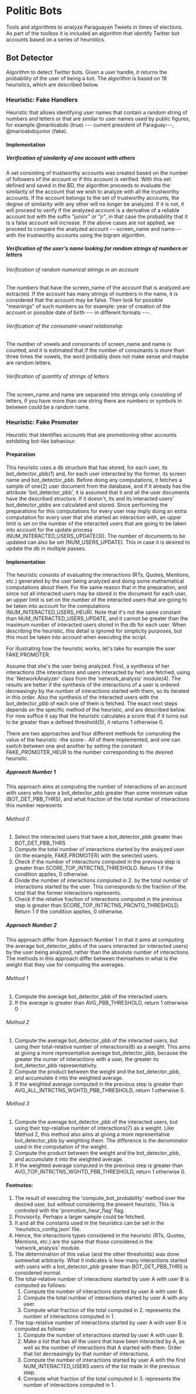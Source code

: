 # Politic Bots

Tools and algorithms to analyze Paraguayan Tweets in times of elections. As part of the toolbox it is included an algorithm that identify Twitter bot accounts based on a series of heuristics.


## Bot Detector

Algorithm to detect Twitter bots. Given a user handle, it returns the probability of the user of being a bot. The algorithm is based on 18 heuristics, which are described below.

### Heuristic: Fake Handlers

Heuristic that allows identifying user names that contain a random string of numbers and letters or that are similar to user names used by public figures, for example @maritoabdo (true) --- current president of Paraguay---, @marioabdojunior (fake).

#### Implementation

##### Verification of similarity of one account with others

A set consisting of trustworthy accounts was created based on the number of followers of the account or if this account is verified.
With this set defined and saved in the BD, the algorithm proceeds to evaluate the similarity of the account that we wish to analyze with all the trustworthy accounts.
If the account belongs to the set of trustworthy accounts, the degree of similarity with any other will no longer be analyzed. If it is not, it will proceed to verify if the analyzed account is a derivative of a reliable account but with the suffix "junior" or "jr", in that case the probability that it is a false account will increase.
If the above cases are not applied, we proceed to compare the analyzed account ---screen_name and name--- with the trustworthy accounts using the bigram algorithm.


##### Verification of the user's name looking for random strings of numbers or letters

###### Verification of random numerical strings in an account

The numbers that have the screen_name of the account that is analyzed are extracted. If the account has many strings of numbers in the name, it is considered that the account may be false. Then look for possible "meanings" of such numbers as for example: year of creation of the account or possible date of birth --- in different formats ---.

###### Verification of the consonant-vowel relationship 

The number of vowels and consonants of screen_name and name is counted, and it is estimated that if the number of consonants is more than three times the vowels, the word probably does not make sense and maybe are random letters.

###### Verification of quantity of strings of letters

The screen_name and name are separated into strings only consisting of letters, if you have more than one string there are numbers or symbols in between could be a random name.

### Heuristic: Fake Promoter

Heuristic that identifies accounts that are promotioning other accounts exhibiting bot-like behaviour.

#### Preparation

This heuristic uses a db structure that has stored, for each user, its bot_detector_pbb(1) and, for each user interacted by the former, its screen name and bot_detector_pbb.
Before doing any computations, it fetches a sample of one(2) user document from the database, and if it already has the attribute 'bot_detector_pbb', it is assumed that it and all the user documents have the described structure. If it doesn't, its and its interacted users' bot_detector_pbbs are calculated and stored.
Since performing the preparations for this computations for every user may imply doing an extra computation for every user that she started an interaction with, an upper limit is set on the number of the interacted users that are going to be taken into account for the update process (NUM_INTERACTED_USERS_UPDATE(3)).
The number of documents to be updated can also be set (NUM_USERS_UPDATE). This in case it is desired to update the db in multiple passes.

#### Implementation

The heuristic consists of evaluating the interactions (RTs, Quotes, Mentions, etc.) generated by the user being analyzed and doing some mathematical computations about them.
For the same reason that in the preparation, and since not all interacted users may be stored in the document for each user, an upper limit is set on the number of the interacted users that are going to be taken into account for the computations (NUM_INTERACTED_USERS_HEUR). Note that it's not the same constant than NUM_INTERACTED_USERS_UPDATE, and it cannot be greater than the maximum number of interacted users stored in the db for each user. When describing the heuristic, this detail is ignored for simplicity purposes, but this must be taken into account when executing the script.

For illustrating how the heuristic works, let's take for example the user FAKE.PROMOTER.

Assume that she's the user being analyzed.
First, a synthesis of her interactions (the interactions and users interacted by her) are fetched, using the 'NetworkAnalyzer' class from the 'network_analysis' module(4). The results are better if the synthesis of the interactions of a user is ordered decreasingly by the number of interactions started with them, so its iterated in this order.
Also the synthesis of the interacted users with the bot_detector_pbb of each one of them is fetched.
The exact next steps depends on the specific method of the heuristic, and are described below. For now suffice it say that the heuristic calculates a score that if it turns out to be greater than a defined threshold(5), it returns 1 otherwise 0.

There are two approaches and four different methods for computing the value of the heuristic -the score-. All of them implemented, and one can switch between one and another by setting the constant FAKE_PROMOTER_HEUR to the number corresponding to the desired heuristic.

##### Approach Number 1

This approach aims at computing the number of interactions of an account with users who have a bot_detector_pbb greater than some minimum value (BOT_DET_PBB_THRS), and what fraction of the total number of interactions this number represents

###### Method 0

1. Select the interacted users that have a bot_detector_pbb greater than BOT_DET_PBB_THRS
2. Compute the total number of interactions started by the analyzed user (in the example, FAKE.PROMOTER) with the selected users.
3. Check if the number of interactions computed in the previous step is greater than SCORE_TOP_INTRCTNS_THRESHOLD. Return 1 if the condition applies, 0 otherwise.
4. Divide the number of interactions computed in 2. by the total number of interactions started by the user. This corresponds to the fraction of the total that the former interactions represents.
5. Check if the relative fraction of interactions computed in the previous step is greater than SCORE_TOP_INTRCTNS_PRCNTG_THRESHOLD. Return 1 if the condition applies, 0 otherwise.

##### Approach Number 2
This approach differ from Approach Number 1 in that it aims at computing the average bot_detector_pbbs of the users interacted (or interacted users) by the user being analyzed, rather than the absolute number of interactions. The methods in this approach differ between themselves in what is the weight that they use for computing the averages.

###### Method 1
1. Compute the average bot_detector_pbb of the interacted users.
2. If the average is greater than AVG_PBB_THRESHOLD, return 1 otherwise 0

###### Method 2
1. Compute the average bot_detector_pbb of the interacted users, but using their total-relative number of interactions(6) as a weight. This aims at giving a more representative average bot_detector_pbb, because the greater the numer of interactions with a user, the greater its bot_detector_pbb representativity.
2. Compute the product between the weight and the bot_detector_pbb, and accumulate it into the weighted average.
3. If the weighted average computed in the previous step is greater than AVG_ALL_INTRCTNS_WGHTD_PBB_THRESHOLD, return 1 otherwise 0.

###### Method 3
1. Compute the average bot_detector_pbb of the interacted users, but using their top-relative number of interactions(7) as a weight. Like Method 2, this method also aims at giving a more representative bot_detector_pbb by weighting them. The difference is the denominator used in the computation of the weight.
2. Compute the product between the weight and the bot_detector_pbb, and accumulate it into the weighted average.
3. If the weighted average computed in the previous step is greater than AVG_TOP_INTRCTNS_WGHTD_PBB_THRESHOLD, return 1 otherwise 0.

#### Footnotes:
1. The result of executing the 'compute_bot_probability' method over the desired user, but without considering the present heuristic. This is controled with the 'promotion_heur_flag' flag.
2. Provisorily. Perhaps a larger sample could be fetched.
3. It and all the constants used in the heuristics can be set in the 'heuristics_config.json' file.
4. Hence, the interactions types considered in the heuristic (RTs, Quotes, Mentions, etc.) are the same that those considered in the 'network_analysis' module.
5. The determination of this value (and the other thresholds) was done somewhat arbitrarily. What it indicates is how many interactions started with users with a bot_detector_pbb greater than BOT_DET_PBB_THRS is considered normal.
6. The total-relative number of interactions started by user A with user B is computed as follows:
    1. Compute the number of interactions started by user A with user B.
    2. Compute the total number of interactions started by user A with any user.
    3. Compute what fraction of the total computed in 2. represents the number of interactions computed in 1.
7. The top-relative number of interactions started by user A with user B is computed as follows:
    1. Compute the number of interactions started by user A with user B.
    2. Make a list that has all the users that have been interacted by A, as well as the number of interactions that A started with them. Order that list decreasingly by that number of interactions.
    3. Compute the number of interactions started by user A with the first NUM_INTERACTED_USERS users of the list made in the previous step.
    4. Compute what fraction of the total computed in 3. represents the number of interactions computed in 1.
